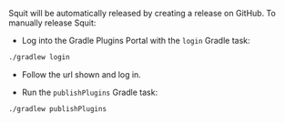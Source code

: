 Squit will be automatically released by creating a release on GitHub. To manually release Squit:

- Log into the Gradle Plugins Portal with the `login` Gradle task:

```bash
./gradlew login
```

- Follow the url shown and log in.

- Run the `publishPlugins` Gradle task:

```bash
./gradlew publishPlugins
```
